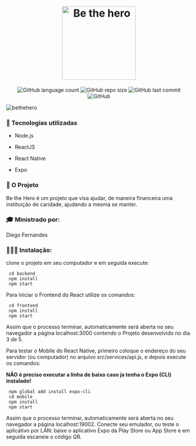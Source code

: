 <h1 align="center">
     <img alt="Be the hero" 
          src="https://user-images.githubusercontent.com/58996814/77831621-117bde00-710f-11ea-9296-f80a5d0898e4.png" 
          width="200px" />
</h1>

<p align="center">
  <img src="https://img.shields.io/github/languages/count/caiocichetti/be-the-hero" alt="GitHub language count" />
  <img alt="GitHub repo size" src="https://img.shields.io/github/repo-size/caiocichetti/be-the-hero">
  <img src="https://img.shields.io/github/last-commit/caiocichetti/be-the-hero" alt="GitHub last commit" /> 
  <img src="https://img.shields.io/github/license/caiocichetti/be-the-hero" alt="GitHub" /> 
</p>

 
![bethehero](https://user-images.githubusercontent.com/58996814/80896181-27f2f780-8cc2-11ea-90ad-525a93ab5c27.png)

### 🚀 Tecnologias utilizadas
 
* Node.js

* ReactJS

* React Native

* Expo

### 📘 O Projeto
  
Be the Hero é um projeto que visa ajudar, de maneira financeira uma instituição de caridade, ajudando a mesma se manter.

### 🎓 Ministrado por:

Diego Fernandes

### 👨🏻‍💻 Instalação:

clone o projeto em seu computador e em seguida execute:

```
 cd backend
 npm install
 npm start
```

Para iniciar o Frontend do React utilize os comandos:

```
 cd frontend
 npm install
 npm start
```

Assim que o processo terminar, automaticamente será aberta no seu navegador a página localhost:3000 contendo o Projeto desenvolvido no dia 3 de 5.

Para testar o Mobile do React Native, primeiro coloque o endereço do seu servidor (ou computador) no arquivo src/services/api.js, e depois execute os comandos:

**NÃO é preciso executar a linha de baixo caso ja tenha o Expo (CLI) instalado!**

```
 npm global add install expo-cli
 cd mobile
 npm install
 npm start
```

Assim que o processo terminar, automaticamente será aberta no seu navegador a página localhost:19002. Conecte seu emulador, ou teste o aplicativo por LAN: baixe o aplicativo Expo da Play Store ou App Store e em seguida escaneie o código QR.
